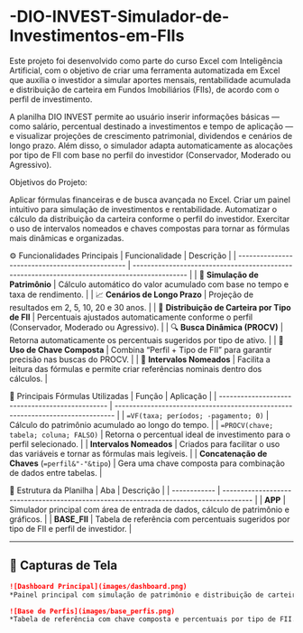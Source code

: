 # -DIO-INVEST-Simulador-de-Investimentos-em-FIIs
Este projeto foi desenvolvido como parte do curso Excel com Inteligência Artificial, com o objetivo de criar uma ferramenta automatizada em Excel que auxilia o investidor a simular aportes mensais, rentabilidade acumulada e distribuição de carteira em Fundos Imobiliários (FIIs), de acordo com o perfil de investimento.

A planilha DIO INVEST permite ao usuário inserir informações básicas — como salário, percentual destinado a investimentos e tempo de aplicação — e visualizar projeções de crescimento patrimonial, dividendos e cenários de longo prazo.
Além disso, o simulador adapta automaticamente as alocações por tipo de FII com base no perfil do investidor (Conservador, Moderado ou Agressivo).

Objetivos do Projeto:

Aplicar fórmulas financeiras e de busca avançada no Excel.
Criar um painel intuitivo para simulação de investimentos e rentabilidade.
Automatizar o cálculo da distribuição da carteira conforme o perfil do investidor.
Exercitar o uso de intervalos nomeados e chaves compostas para tornar as fórmulas mais dinâmicas e organizadas.

⚙️ Funcionalidades Principais
| Funcionalidade                                  | Descrição                                                                                     |
| ----------------------------------------------- | --------------------------------------------------------------------------------------------- |
| 💸 **Simulação de Patrimônio**                  | Cálculo automático do valor acumulado com base no tempo e taxa de rendimento.                 |
| 📈 **Cenários de Longo Prazo**                  | Projeção de resultados em 2, 5, 10, 20 e 30 anos.                                             |
| 🏦 **Distribuição de Carteira por Tipo de FII** | Percentuais ajustados automaticamente conforme o perfil (Conservador, Moderado ou Agressivo). |
| 🔍 **Busca Dinâmica (PROCV)**                   | Retorna automaticamente os percentuais sugeridos por tipo de ativo.                           |
| 🧩 **Uso de Chave Composta**                    | Combina “Perfil + Tipo de FII” para garantir precisão nas buscas do PROCV.                    |
| 🧠 **Intervalos Nomeados**                      | Facilita a leitura das fórmulas e permite criar referências nominais dentro dos cálculos.     |


🧮 Principais Fórmulas Utilizadas
| Função                                          | Aplicação                                                                      |
| ----------------------------------------------- | ------------------------------------------------------------------------------ |
| `=VF(taxa; períodos; -pagamento; 0)`            | Cálculo do patrimônio acumulado ao longo do tempo.                             |
| `=PROCV(chave; tabela; coluna; FALSO)`          | Retorna o percentual ideal de investimento para o perfil selecionado.          |
| **Intervalos Nomeados**                         | Criados para facilitar o uso das variáveis e tornar as fórmulas mais legíveis. |
| **Concatenação de Chaves** (`=perfil&"-"&tipo`) | Gera uma chave composta para combinação de dados entre tabelas.                |

🧾 Estrutura da Planilha
| Aba          | Descrição                                                                              |
| ------------ | -------------------------------------------------------------------------------------- |
| **APP**      | Simulador principal com área de entrada de dados, cálculo de patrimônio e gráficos.    |
| **BASE_FII** | Tabela de referência com percentuais sugeridos por tipo de FII e perfil de investidor. |

---

## 📸 Capturas de Tela


```markdown
![Dashboard Principal](images/dashboard.png)
*Painel principal com simulação de patrimônio e distribuição de carteira.*

![Base de Perfis](images/base_perfis.png)
*Tabela de referência com chave composta e percentuais por tipo de FII.*
